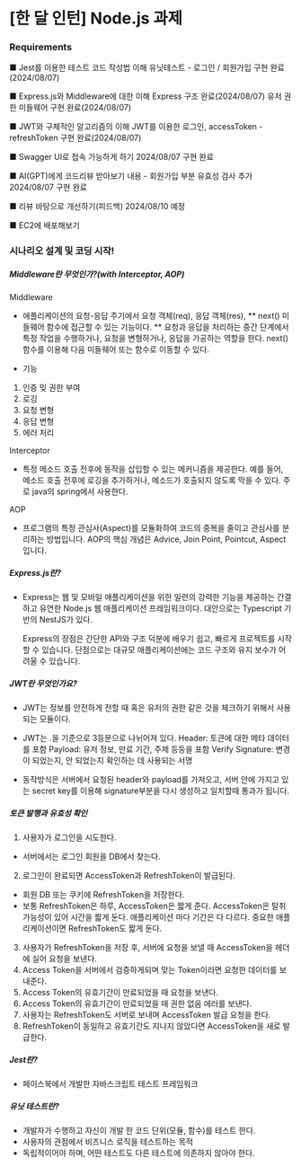 # [한 달 인턴] Node.js 과제

### Requirements

■ Jest를 이용한 테스트 코드 작성법 이해
유닛테스트 - 로그인 / 회원가입 구현 완료(2024/08/07)

■ Express.js와 Middleware에 대한 이해
Express 구조 완료(2024/08/07)
유저 권한 미들웨어 구현 완료(2024/08/07)

■ JWT와 구체적인 알고리즘의 이해
JWT를 이용한 로그인, accessToken - refreshToken 구현 완료(2024/08/07)

■ Swagger UI로 접속 가능하게 하기
2024/08/07 구현 완료

■ AI(GPT)에게 코드리뷰 받아보기
내용 - 회원가입 부분 유효성 검사 추가
2024/08/07 구현 완료

■ 리뷰 바탕으로 개선하기(피드백)
2024/08/10 예정

■ EC2에 배포해보기

### 시나리오 설계 및 코딩 시작!

##### Middleware란 무엇인가?(with Interceptor, AOP)

Middleware

- 애플리케이션의 요청-응답 주기에서 요청 객체(req), 응답 객체(res), ** next() 미들웨어 함수에 접근할 수 있는 기능이다. **
  요청과 응답을 처리하는 중간 단계에서 특정 작업을 수행하거나, 요청을 변형하거나, 응답을 가공하는 역할을 한다.
  next() 함수를 이용해 다음 미들웨어 또는 함수로 이동할 수 있다.

- 기능

1. 인증 밎 권한 부여
2. 로깅
3. 요청 변형
4. 응답 변형
5. 에러 처리

Interceptor

- 특정 메소드 호출 전후에 동작을 삽입할 수 있는 메커니즘을 제공한다. 예를 들어, 메소드 호출 전후에 로깅을 추가하거나, 메소드가
  호출되지 않도록 막을 수 있다. 주로 java의 spring에서 사용한다.

AOP

- 프로그램의 특정 관심사(Aspect)를 모듈화하여 코드의 중복을 줄이고 관심사를 분리하는 방법입니다. AOP의 핵심 개념은 Advice, Join Point, Pointcut, Aspect입니다.

##### Express.js란?

- Express는 웹 및 모바일 애플리케이션을 위한 일련의 강력한 기능을 제공하는 간결하고 유연한 Node.js 웹 애플리케이션 프레임워크이다.
  대안으로는 Typescript 기반의 NestJS가 있다.

  Express의 장점은 간단한 API와 구조 덕분에 배우기 쉽고, 빠르게 프로젝트를 시작할 수 있습니다.
  단점으로는 대규모 애플리케이션에는 코드 구조와 유지 보수가 어려울 수 있습니다.

##### JWT란 무엇인가요?

- JWT는 정보를 안전하게 전할 때 혹은 유저의 권한 같은 것을 체크하기 위해서 사용되는 모듈이다.
- JWT는 .을 기준으로 3등분으로 나뉘어져 있다.
  Header: 토큰에 대한 메타 데이터를 포함
  Payload: 유저 정보, 만료 기간, 주제 등등을 포함
  Verify Signature: 변경이 되었는지, 안 되었는지 확인하는 데 사용되는 서명

- 동작방식은 서버에서 요청된 header와 payload를 가져오고,
  서버 안에 가지고 있는 secret key를 이용해 signature부분을 다시 생성하고 일치할때 통과가 됩니다.

##### 토큰 발행과 유효성 확인

1. 사용자가 로그인을 시도한다.

- 서버에서는 로그인 회원을 DB에서 찾는다.

2. 로그인이 완료되면 AccessToken과 RefreshToken이 발급된다.

- 회원 DB 또는 쿠키에 RefreshToken을 저장한다.
- 보통 RefreshToken은 하루, AccessToken은 짧게 준다.
  AccessToken은 탈취 가능성이 있어 시간을 짧게 둔다. 애플리케이션 마다 기간은 다 다르다.
  중요한 애플리케이션이면 RefreshToken도 짧게 둔다.

3. 사용자가 RefreshToken을 저장 후, 서버에 요청을 보낼 때 AccessToken을 헤더에 실어 요청을 보낸다.
4. Access Token을 서버에서 검증하게되며 맞는 Token이라면 요청한 데이터를 보내준다.
5. Access Token의 유효기간이 만료되었을 때 요청을 보낸다.
6. Access Token의 유효기간이 만료되었을 때 권한 없음 에러를 보낸다.
7. 사용자는 RefreshToken도 서버로 보내며 AccessToken 발급 요청을 한다.
8. RefreshToken이 동일하고 유효기간도 지나지 않았다면 AccessToken을 새로 발급한다.

##### Jest란?

- 페이스북에서 개발한 자바스크립트 테스트 프레임워크

##### 유닛 테스트란?

- 개발자가 수행하고 자신이 개발 한 코드 단위(모듈, 함수)를 테스트 한다.
- 사용자의 관점에서 비즈니스 로직을 테스트하는 목적
- 독립적이어야 하며, 어떤 테스트도 다른 테스트에 의존하지 않아야 한다.

